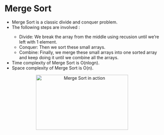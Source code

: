 # Merge Sort

<ul>
  <li>Merge Sort is a classic divide and conquer problem.</li>
  <li>The following steps are involved :</li>
  <ul>
    <li>Divide: We break the array from the middle using recusion until we’re left with 1 element. </li>
    <li>Conquer: Then we sort these small arrays.</li>
    <li>Combine: Finally, we merge these small arrays into one sorted array and keep doing it until we combine all the arrays.</li>
  </ul>
  <li>Time complexity of Merge Sort is O(nlogn).</li>
  <li>Space complexity of Merge Sort is O(n).</li>
</ul>

<p align="center" >
  <img src="https://upload.wikimedia.org/wikipedia/commons/c/cc/Merge-sort-example-300px.gif" alt="Merge Sort in action" width="300" height="180">
</p>
